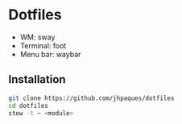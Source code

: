 # Dotfiles

- WM: sway
- Terminal: foot
- Menu bar: waybar


## Installation

```bash
git clone https://github.com/jhpaques/dotfiles
cd dotfiles
stow -t ~ <module>
```
